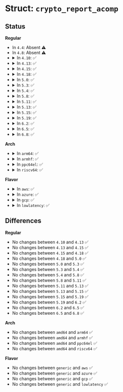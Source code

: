 # Struct: <code>crypto_report_acomp</code>

## Status
<b>Regular</b>
<ul>
<li>
In <code>4.4</code>: Absent ⚠️
</li>
<li>
In <code>4.8</code>: Absent ⚠️
</li>
<li>
<details>
<summary>In <code>4.10</code>: ✅</summary>

```c
struct crypto_report_acomp {
    char type[64];
};
```
</details>
</li>
<li>
<details>
<summary>In <code>4.13</code>: ✅</summary>

```c
struct crypto_report_acomp {
    char type[64];
};
```
</details>
</li>
<li>
<details>
<summary>In <code>4.15</code>: ✅</summary>

```c
struct crypto_report_acomp {
    char type[64];
};
```
</details>
</li>
<li>
<details>
<summary>In <code>4.18</code>: ✅</summary>

```c
struct crypto_report_acomp {
    char type[64];
};
```
</details>
</li>
<li>
<details>
<summary>In <code>5.0</code>: ✅</summary>

```c
struct crypto_report_acomp {
    char type[64];
};
```
</details>
</li>
<li>
<details>
<summary>In <code>5.3</code>: ✅</summary>

```c
struct crypto_report_acomp {
    char type[64];
};
```
</details>
</li>
<li>
<details>
<summary>In <code>5.4</code>: ✅</summary>

```c
struct crypto_report_acomp {
    char type[64];
};
```
</details>
</li>
<li>
<details>
<summary>In <code>5.8</code>: ✅</summary>

```c
struct crypto_report_acomp {
    char type[64];
};
```
</details>
</li>
<li>
<details>
<summary>In <code>5.11</code>: ✅</summary>

```c
struct crypto_report_acomp {
    char type[64];
};
```
</details>
</li>
<li>
<details>
<summary>In <code>5.13</code>: ✅</summary>

```c
struct crypto_report_acomp {
    char type[64];
};
```
</details>
</li>
<li>
<details>
<summary>In <code>5.15</code>: ✅</summary>

```c
struct crypto_report_acomp {
    char type[64];
};
```
</details>
</li>
<li>
<details>
<summary>In <code>5.19</code>: ✅</summary>

```c
struct crypto_report_acomp {
    char type[64];
};
```
</details>
</li>
<li>
<details>
<summary>In <code>6.2</code>: ✅</summary>

```c
struct crypto_report_acomp {
    char type[64];
};
```
</details>
</li>
<li>
<details>
<summary>In <code>6.5</code>: ✅</summary>

```c
struct crypto_report_acomp {
    char type[64];
};
```
</details>
</li>
<li>
<details>
<summary>In <code>6.8</code>: ✅</summary>

```c
struct crypto_report_acomp {
    char type[64];
};
```
</details>
</li>
</ul>
<b>Arch</b>
<ul>
<li>
<details>
<summary>In <code>arm64</code>: ✅</summary>

```c
struct crypto_report_acomp {
    char type[64];
};
```
</details>
</li>
<li>
<details>
<summary>In <code>armhf</code>: ✅</summary>

```c
struct crypto_report_acomp {
    char type[64];
};
```
</details>
</li>
<li>
<details>
<summary>In <code>ppc64el</code>: ✅</summary>

```c
struct crypto_report_acomp {
    char type[64];
};
```
</details>
</li>
<li>
<details>
<summary>In <code>riscv64</code>: ✅</summary>

```c
struct crypto_report_acomp {
    char type[64];
};
```
</details>
</li>
</ul>
<b>Flavor</b>
<ul>
<li>
<details>
<summary>In <code>aws</code>: ✅</summary>

```c
struct crypto_report_acomp {
    char type[64];
};
```
</details>
</li>
<li>
<details>
<summary>In <code>azure</code>: ✅</summary>

```c
struct crypto_report_acomp {
    char type[64];
};
```
</details>
</li>
<li>
<details>
<summary>In <code>gcp</code>: ✅</summary>

```c
struct crypto_report_acomp {
    char type[64];
};
```
</details>
</li>
<li>
<details>
<summary>In <code>lowlatency</code>: ✅</summary>

```c
struct crypto_report_acomp {
    char type[64];
};
```
</details>
</li>
</ul>

## Differences
<b>Regular</b>
<ul>
<li>
No changes between <code>4.10</code> and <code>4.13</code> ✅
</li>
<li>
No changes between <code>4.13</code> and <code>4.15</code> ✅
</li>
<li>
No changes between <code>4.15</code> and <code>4.18</code> ✅
</li>
<li>
No changes between <code>4.18</code> and <code>5.0</code> ✅
</li>
<li>
No changes between <code>5.0</code> and <code>5.3</code> ✅
</li>
<li>
No changes between <code>5.3</code> and <code>5.4</code> ✅
</li>
<li>
No changes between <code>5.4</code> and <code>5.8</code> ✅
</li>
<li>
No changes between <code>5.8</code> and <code>5.11</code> ✅
</li>
<li>
No changes between <code>5.11</code> and <code>5.13</code> ✅
</li>
<li>
No changes between <code>5.13</code> and <code>5.15</code> ✅
</li>
<li>
No changes between <code>5.15</code> and <code>5.19</code> ✅
</li>
<li>
No changes between <code>5.19</code> and <code>6.2</code> ✅
</li>
<li>
No changes between <code>6.2</code> and <code>6.5</code> ✅
</li>
<li>
No changes between <code>6.5</code> and <code>6.8</code> ✅
</li>
</ul>
<b>Arch</b>
<ul>
<li>
No changes between <code>amd64</code> and <code>arm64</code> ✅
</li>
<li>
No changes between <code>amd64</code> and <code>armhf</code> ✅
</li>
<li>
No changes between <code>amd64</code> and <code>ppc64el</code> ✅
</li>
<li>
No changes between <code>amd64</code> and <code>riscv64</code> ✅
</li>
</ul>
<b>Flavor</b>
<ul>
<li>
No changes between <code>generic</code> and <code>aws</code> ✅
</li>
<li>
No changes between <code>generic</code> and <code>azure</code> ✅
</li>
<li>
No changes between <code>generic</code> and <code>gcp</code> ✅
</li>
<li>
No changes between <code>generic</code> and <code>lowlatency</code> ✅
</li>
</ul>
